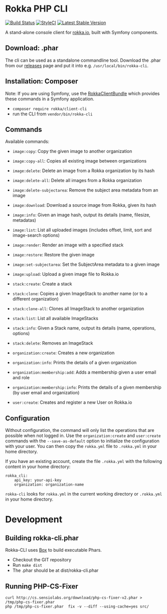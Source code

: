 # Rokka PHP CLI


[![Build Status](https://api.travis-ci.org/rokka-io/rokka-client-php-cli.svg?branch=master)](https://travis-ci.org/rokka-io/rokka-client-php-cli)
[![StyleCI](https://styleci.io/repos/54209439/shield)](https://styleci.io/repos/54209439)
[![Latest Stable Version](https://poser.pugx.org/rokka/client-cli/version.png)](https://packagist.org/packages/rokka/client-cli)

A stand-alone console client for [rokka.io](https://rokka.io), built with Symfony components.

## Download: .phar

The cli can be used as a standalone commandline tool. Download the .phar from our [releases](https://github.com/rokka-io/rokka-client-php-cli/releases)
page and put it into e.g. `/usr/local/bin/rokka-cli`.

## Installation: Composer

Note: If you are using Symfony, use the [RokkaClientBundle](https://github.com/rokka-io/rokka-client-bundle/) which
provides these commands in a Symfony application.

 - `composer require rokka/client-cli`
 - run the CLI from `vendor/bin/rokka-cli`

## Commands

Available commands:

 * `image:copy`: Copy the given image to another organization
 * `image:copy-all`: Copies all existing image between organizations
 * `image:delete`: Delete an image from a Rokka organization by its hash
 * `image:delete-all`: Delete all images from a Rokka organization
 * `image:delete-subjectarea`: Remove the subject area metadata from an image
 * `image:download`: Download a source image from Rokka, given its hash
 * `image:info`: Given an image hash, output its details (name, filesize, metadatas)
 * `image:list`: List all uploaded images (includes offset, limit, sort and image-search options)
 * `image:render`: Render an image with a specified stack
 * `image:restore`: Restore the given image
 * `image:set-subjectarea`: Set the SubjectArea metadata to a given image
 * `image:upload`: Upload a given image file to Rokka.io

 * `stack:create`: Create a stack
 * `stack:clone`: Copies a given ImageStack to another name (or to a different organization)
 * `stack:clone-all`: Clones all ImageStack to another organization
 * `stack:list`: List all available ImageStacks
 * `stack:info`: Given a Stack name, output its details (name, operations, options)
 * `stack:delete`: Removes an ImageStack

 * `organization:create`: Creates a new organization
 * `organization:info`: Prints the details of a given organization
 * `organization:membership:add`: Adds a membership given a user email and role
 * `organization:membership:info`: Prints the details of a given membership (by user email and organization)

 * `user:create`: Creates and register a new User on Rokka.io

## Configuration

Without configuration, the command will only list the operations that are possible when not logged in.
Use the `organization:create` and `user:create` commands with the `--save-as-default` option to initialize
the configuration with your user. You can then copy the `rokka.yml` file to `.rokka.yml` in your home directory.

If you have an existing account, create the file `.rokka.yml` with the following content in your home directory:

```
rokka_cli:
    api_key: your-api-key
    organization: organization-name
```

`rokka-cli` looks for `rokka.yml` in the current working directory or `.rokka.yml` in your home directory.

# Development

## Building rokka-cli.phar

Rokka-CLI uses [Box](https://github.com/humbug/box/) to build executable Phars.

 - Checkout the GIT repository
 - Run `make dist`
 - The .phar should be at dist/rokka-cli.phar

## Running PHP-CS-Fixer

```
curl http://cs.sensiolabs.org/download/php-cs-fixer-v2.phar > /tmp/php-cs-fixer.phar
php /tmp/php-cs-fixer.phar  fix -v --diff --using-cache=yes src/
```
